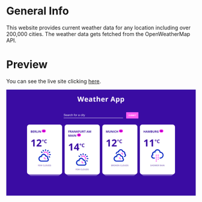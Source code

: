 # General Info
This website provides current weather data for any location including over 200,000 cities. The weather data gets fetched from the OpenWeatherMap API.

# Preview
You can see the live site clicking <a href="https://marianadacunha.github.io/weather-app/">here</a>.</br>

![Screenshot](https://github.com/marianadacunha/weather-app/blob/main/docs/screenshot.png?raw=true)
